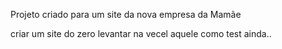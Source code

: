 Projeto criado para um site da nova empresa da Mamãe

criar um site do zero
levantar na vecel aquele como test ainda..
